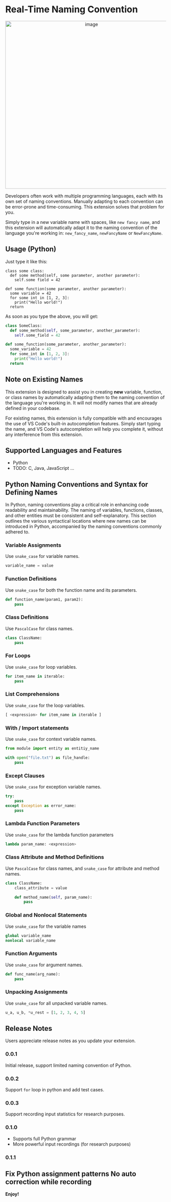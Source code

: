 # Real-Time Naming Convention

<p align="center">
  <img width="524" alt="image" src="https://github.com/p51lee/real-time-naming-convention/assets/68288688/2f8dc296-927b-48fc-892b-c2c9c6fb7d74">
</p>





Developers often work with multiple programming languages, each with its own set
of naming conventions. Manually adapting to each convention can be error-prone
and time-consuming. This extension solves that problem for you.

Simply type in a new variable name with spaces, like `new fancy name`, and this
extension will automatically adapt it to the naming convention of the language
you're working in: `new_fancy_name`, `newFancyName` or `NewFancyName`.

## Usage (Python)

Just type it like this:
```
class some class:
  def some method(self, some parameter, another parameter):
    self.some field = 42

def some function(some parameter, another parameter):
  some variable = 42
  for some int in [1, 2, 3]:
    print("Hello world!")
  return
```
As soon as you type the above, you will get:
```python
class SomeClass:
  def some_method(self, some_parameter, another_parameter):
    self.some_field = 42

def some_function(some_parameter, another_parameter):
  some_variable = 42
  for some_int in [1, 2, 3]:
    print("Hello world!")
  return
```

## Note on Existing Names

This extension is designed to assist you in creating **new** variable, function, or class names by automatically adapting them to the naming convention of the language you're working in. It will not modify names that are already defined in your codebase.

For existing names, this extension is fully compatible with and encourages the use of VS Code's built-in autocompletion features. Simply start typing the name, and VS Code's autocompletion will help you complete it, without any interference from this extension.

## Supported Languages and Features
* Python
* TODO: C, Java, JavaScript ...


## Python Naming Conventions and Syntax for Defining Names
In Python, naming conventions play a critical role in enhancing code readability
and maintainability. The naming of variables, functions, classes, and other
entities must be consistent and self-explanatory. This section outlines the
various syntactical locations where new names can be introduced in Python,
accompanied by the naming conventions commonly adhered to.

### Variable Assignments
Use `snake_case` for variable names.
```python
variable_name = value
```
### Function Definitions
Use `snake_case` for both the function name and its parameters.
```python
def function_name(param1, param2):
    pass
```
### Class Definitions
Use `PascalCase` for class names.
```python
class ClassName:
    pass
```
### For Loops
Use `snake_case` for loop variables.
```python
for item_name in iterable:
    pass
```
### List Comprehensions
Use `snake_case` for the loop variables.
```python
[ <expression> for item_name in iterable ]
```
### With / Import statements
Use `snake_case` for context variable names.
```python
from module import entity as entitiy_name

with open("file.txt") as file_handle:
    pass
```
### Except Clauses
Use `snake_case` for exception variable names.
```python
try:
    pass
except Exception as error_name:
    pass
```
### Lambda Function Parameters
Use `snake_case` for the lambda function parameters
```python
lambda param_name: <expression>
```
### Class Attribute and Method Definitions
Use `PascalCase` for class names, and `snake_case` for attribute and method names.
```python
class ClassName:
    class_attribute = value

    def method_name(self, param_name):
        pass
```
### Global and Nonlocal Statements
Use `snake_case` for the variable names
```python
global variable_name
nonlocal variable_name
```
### Function Arguments
Use `snake_case` for argument names.
```python
def func_name(arg_name):
    pass
```
### Unpacking Assignments
Use `snake_case` for all unpacked variable names.
```python
u_a, u_b, *u_rest = [1, 2, 3, 4, 5]
```


## Release Notes

Users appreciate release notes as you update your extension.

### 0.0.1
Initial release, support limited naming convention of Python.

### 0.0.2
Support `for` loop in python and add test cases.

### 0.0.3
Support recording input statistics for research purposes.

### 0.1.0
* Supports full Python grammar
* More powerful input recordings (for research purposes)

### 0.1.1
Fix Python assignment patterns
No auto correction while recording
---

**Enjoy!**
